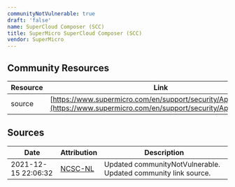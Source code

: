 ```yaml
---
communityNotVulnerable: true
draft: 'false'
name: SuperCloud Composer (SCC)
title: SuperMicro SuperCloud Composer (SCC)
vendor: SuperMicro
---
```



## Community Resources
| Resource | Link |
| --- | --- |
| source | [https://www.supermicro.com/en/support/security/Apache_log4j2](https://www.supermicro.com/en/support/security/Apache_log4j2) |


## Sources
| Date | Attribution | Description |
| --- | --- | --- |
| 2021-12-15 22:06:32 | [NCSC-NL](https://github.com/NCSC-NL/log4shell/blob/main/software/README.md) | Updated communityNotVulnerable. Updated community link source.  |
